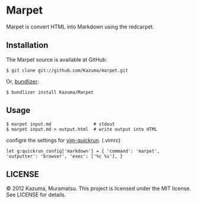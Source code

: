 # Marpet

Marpet is convert HTML into Markdown using the redcarpet.

## Installation

The Marpet source is available at GitHub:

```
$ git clone git://github.com/Kazuma/marpet.git
```

Or, [bundlizer](https://github.com/Tomohiro/bundlizer):

```
$ bundlizer install Kazuma/Marpet
```

## Usage

```
$ marpet input.md                # stdout
$ marpet input.md > output.html  # write output into HTML
```

configre the settings for [vim-quickrun](https://github.com/thinca/vim-quickrun). (.vimrc)

```
let g:quickrun_config['markdown'] = { 'command': 'marpet', 'outputter': 'browser', 'exec': ['%c %s'], }
```

## LICENSE

© 2012 Kazuma, Muramatsu. This project is licensed under the MIT license. See LICENSE for details.
